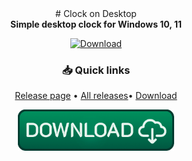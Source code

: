 

<div align="center">
# Clock on Desktop
</div>
<div align=center><b>Simple desktop clock for Windows 10, 11</b><br></div>

<div align="center">

[![Download](https://img.shields.io/github/v/release/username/repository?style=for-the-badge&logo=github)](https://github.com/markovuser/Clock-on-Desktop/releases/latest)

</div>

<div align="center">

### 📥 Quick links
[Release page](https://github.com/markovuser/Clock-on-Desktop/releases/latest) • 
[All releases](https://github.com/markovuser/Clock-on-Desktop/releases)• 
[Download](https://github.com/markovuser/Clock-on-Desktop/releases/latest/download/Clock.on.Desktop.setup.exe)

</div>
<div align="center">
  
[<img src="https://raw.githubusercontent.com/markovuser/Clock-on-Desktop/main/assets/download.png" width="250" alt="Download">](https://github.com/markovuser/Clock-on-Desktop/releases/latest/download/Clock.on.Desktop.setup.exe)

</div>
